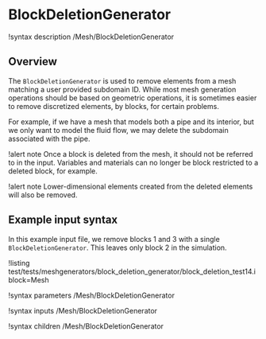 # BlockDeletionGenerator

!syntax description /Mesh/BlockDeletionGenerator

## Overview

The `BlockDeletionGenerator` is used to remove elements from a mesh matching a
user provided subdomain ID. While most mesh generation operations should be
based on geometric operations, it is sometimes easier to remove discretized
elements, by blocks, for certain problems.

For example, if we have a mesh that models both a pipe and its interior,
but we only want to model the fluid flow, we may delete the subdomain associated
with the pipe.

!alert note
Once a block is deleted from the mesh, it should not be referred to in the input.
Variables and materials can no longer be block restricted to a deleted block, for example.

!alert note
Lower-dimensional elements created from the deleted elements will also be removed.

## Example input syntax

In this example input file, we remove blocks 1 and 3 with a single `BlockDeletionGenerator`.
This leaves only block 2 in the simulation.

!listing test/tests/meshgenerators/block_deletion_generator/block_deletion_test14.i block=Mesh

!syntax parameters /Mesh/BlockDeletionGenerator

!syntax inputs /Mesh/BlockDeletionGenerator

!syntax children /Mesh/BlockDeletionGenerator
